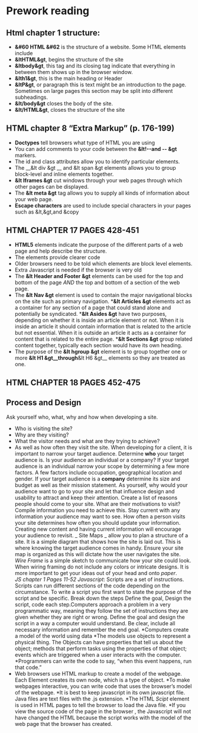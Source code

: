 # Prework reading
## Html chapter 1 structure:
* __&#60 HTML &#62__ is the structure of a website. Some HTML elements include
* __&ltHTML&gt__, begins the structure of the site
* __&ltbody&gt__, this tag and its closing tag indicate that everything in between them shows up in the browser window.
* __&lth1&gt__, this is the main heading or Header
* __&ltP&gt__, or paragraph this is text might be an introduction to the page. Sometimes on large pages this section may be split into different subheadings.
* __&lt/body&gt__ closes the body of the site.
* __&lt/HTML&gt__, closes the structure of the site
 
## HTML chapter 8 “Extra Markup” (p. 176-199)
* __Doctypes__ tell browsers what type of HTML you are using
* You can add comments to your code between the __&lt!--and -- &gt__ markers.
* The id and class attributes allow you to identify particular elements.
* The __&lt div &gt __ and &lt span &gt elements allows you to group block-level and inline elements together. 
* __&lt Iframes &gt__ cut windows through your web pages through which other pages can be displayed.
* The __&lt meta &gt__ tag allows you to supply all kinds of information about your web page.
* __Escape characters__ are used to include special characters in your pages such as &lt,&gt,and &copy 
## HTML CHAPTER 17 PAGES 428-451
* __HTML5__  elements indicate the purpose of the different parts of a web page and help describe the structure.
* The elements provide clearer code 
* Older browsers need to be told which elements are block level elements.
* Extra Javascript is needed if the browser is very old
* The __&lt Header and Footer &gt__ elements can be used for the top and bottom of the page _AND_ the top and bottom of a section of the web page.
* The __&lt Nav &gt__ element is used to contain the major navigational blocks on the site such as primary navigation.
*__&lt Articles &gt__ elements act as a container for any section of a page that could stand alone and potentially be syndicated.
*__&lt Asides &gt__ have two purposes, depending on whether it is inside an article element or not. When it is inside an article it should contain information that is related to the article but not essential. When it is outside an article it acts as a container for content that is related to the entire page.
*__&lt Sections &gt__ group related content together, typically each section would have its own heading.
* The purpose of the __&lt hgroup &gt__ element is to group together one or more __&lt H1  &gt__through__&lt H6  &gt__ elements so they are treated as one. 
## HTML CHAPTER 18 PAGES 452-475
## Process and Design
Ask yourself who, what, why and how when developing a site. 
* Who is visiting the site?
* Why are they visiting?
* What the visitor needs and what are they trying to achieve?
* As well as how often they visit the site.
When developing for a client, it is important to narrow your target audience. Determine **who** your target audience is. Is your audience an individual or a company? If your target audience is an individual narrow your scope by determining a few more factors.  A few factors include occupation, geographical location and gender. 
If your target audience is a **company** determine its size and budget as well as their mission statement.
As yourself, why would your audience want to go to your site and let that influence design and usability to attract and keep their attention.
Create a list of reasons people should come to your site. What are their motivations to visit? Compile information you need to achieve this. Stay current with any information your audience may want to see. 
How often a person visits your site determines how often you should update your information. Creating new content and having current information will encourage your audience to revisit. 
_ Site Maps _ allow you to plan a structure of a site. It is a simple diagram that shows how the site is laid out. This is where knowing the target audience comes in handy. Ensure your site map is organized as this will dictate how the user navigates the site. 
_Wire Frame_ is a simple sketch to communicate how your site could look. When wiring framing do not include any colors or intricate designs. It is more important to get your ideas out of your head and onto *paper*.  
_JS chapter 1 Pages 11-52_
_Javascript_: Scripts are a set of instructions. Scripts can run different sections of the code depending on the circumstance. To write a script you first want to state the purpose of the script and be specific. Break down the steps
Define the goal, Design the script, code each step.Computers approach a problem in a very programmatic way, meaning they follow the set of instructions they are given whether they are right or wrong.
Define the goal and design the script in a way a computer would understand. Be clear, include all necessary information and remember the end goal.
*Computers create a model of the world using data
*The models use objects to represent a physical thing. The Objects can have properties that tell us about the object; methods that perform tasks using the properties of that object;  events which are triggered when a user interacts with the computer.
*Programmers can write the code to say, “when this event happens, run that code.”
* Web browsers use HTML markup to create a  model of the webpage. Each Element creates its own node, which is a type of object.
*To make webpages interactive, you can write code that uses the browser’s model of the webpage. 
*It is best to keep javascript in its own javascript file. Java files are text files with the .js extension.
*The HTML _Scipt_ element is used in HTML pages to tell the browser to load the Java file.
*If you view the source code of the page in the browser , the Javascript will not have changed the HTML because the script works with the model of the web page that the browser has created.

